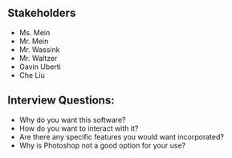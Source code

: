 Stakeholders
------------
 - Ms. Mein
 - Mr. Mein
 - Mr. Wassink
 - Mr. Waltzer
 - Gavin Uberti
 - Che Liu

Interview Questions:
------
 - Why do you want this software?
 - How do you want to interact with it?
 - Are there any specific features you would want incorporated?
 - Why is Photoshop not a good option for your use?
